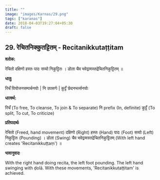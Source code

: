 ```yaml
---
title: ""
image: "images/Karnas/29.png"
tags: ["karanas"]
date: 2018-04-03T19:27:04+05:30
draft: false
---
```


## 29. रेचितनिक्कुतट्टितम् - Recitanikkutaṭṭitam

**श्लोक:**

रेचितो दक्षिणो हस्तः पादः सव्यो निकुट्टितः । डोला चैव भवेद्वामस्तद्रेचितनिकुट्टितम् ॥

**धातुः**

रिचँ वियोजनसम्पर्चनयोः |
नि उपसर्गः | कुट्टँ छेदनभर्त्सनयोः

**धात्वर्थ:**

रिचँ (To free, To cleanse, To join & To separate)
नि prefix (In, definite) 
कुट्टँ (To split, To cut, To criticize)

**प्रतिपदार्थः**

रेचितो (Freed, hand movement) दक्षिणो (Right) हस्तः (Hand) पादः (Foot) सव्यो (Left) निकुट्टितः (Pounding) । डोला (Swing) चैव भवेद्वामस्तद्रेचितनिकुट्टितम् (With left hand creates 'Recitanikkuṭṭaṃ') ॥

**भावानुवादः**

With the right hand doing recita, the left foot pounding. The left hand swinging with ḍolā. With these movements, 'Recitanikkutaṭṭitam' is achieved. 